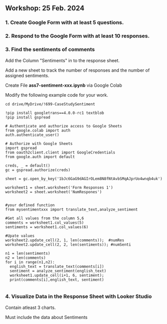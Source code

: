 ## Workshop: 25 Feb. 2024 


### 1. Create Google Form with at least 5 questions.

### 2. Respond to the Google Form with at least 10 responses.

### 3. Find the sentiments of comments 

Add the Column "Sentiments" in to the response sheet.

Add a new sheet to track the number of responses and the number of assigned sentiments.

Create File **ass7-sentiment-xxx.ipynb** via Google Colab 

Modify the following example code for your work.


```
cd drive/MyDrive/!699-CaseStudySentiment

```


```
!pip install googletrans==4.0.0-rc1 textblob
!pip install gspread

```


```
# Authenticate and authorize access to Google Sheets
from google.colab import auth
auth.authenticate_user()

# Authorize with Google Sheets
import gspread
from oauth2client.client import GoogleCredentials
from google.auth import default

creds, _ = default()
gc = gspread.authorize(creds)

sheet = gc.open_by_key('1bJc6GaG9dAGIrOLem8N8fNtAvbSMqAJprUo4wnqb4uk')

worksheet1 = sheet.worksheet('Form Responses 1')
worksheet2 = sheet.worksheet('NumRespones')
```


```

#your defined function
from mysentimentxxx import translate_text,analyze_sentiment

#Get all values from the column 5,6
comments = worksheet1.col_values(5)
sentiments = worksheet1.col_values(6)

#Upate values
worksheet2.update_cell(2, 1, len(comments));  #numRes
worksheet2.update_cell(2, 2, len(sentiments)); #numSenti

n1 = len(sentiments)
n2 = len(comments)
for i in range(n1,n2):
  english_text = translate_text(comments[i])
  sentiment = analyze_sentiment(english_text)
  worksheet1.update_cell(i+1, 6, sentiment);
  print(comments[i],english_text, sentiment)
  

```


### 4. Visualize Data in the Response Sheet with Looker Studio 

Contain atleast 3 charts.

Must include the data about Sentiments

